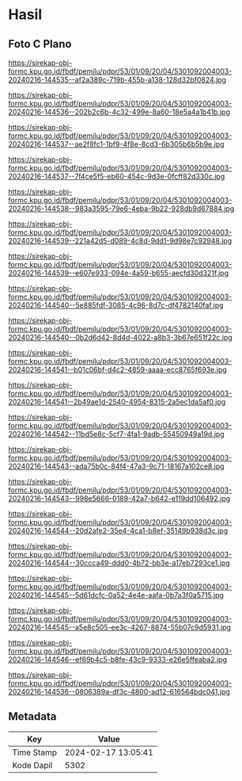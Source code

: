 # Hasil

## Foto C Plano

https://sirekap-obj-formc.kpu.go.id/fbdf/pemilu/pdpr/53/01/09/20/04/5301092004003-20240216-144535--af2a389c-719b-455b-a138-128d32bf0824.jpg

https://sirekap-obj-formc.kpu.go.id/fbdf/pemilu/pdpr/53/01/09/20/04/5301092004003-20240216-144536--202b2c6b-4c32-499e-8a60-18e5a4a1b41b.jpg

https://sirekap-obj-formc.kpu.go.id/fbdf/pemilu/pdpr/53/01/09/20/04/5301092004003-20240216-144537--ae2f8fc1-1bf9-4f8e-8cd3-6b305b6b5b9e.jpg

https://sirekap-obj-formc.kpu.go.id/fbdf/pemilu/pdpr/53/01/09/20/04/5301092004003-20240216-144537--7f4ce5f5-eb60-454c-9d3e-0fcff82d330c.jpg

https://sirekap-obj-formc.kpu.go.id/fbdf/pemilu/pdpr/53/01/09/20/04/5301092004003-20240216-144538--983a3595-79e6-4eba-9b22-928db9d67884.jpg

https://sirekap-obj-formc.kpu.go.id/fbdf/pemilu/pdpr/53/01/09/20/04/5301092004003-20240216-144539--221a42d5-d089-4c8d-9dd1-9d98e7c92948.jpg

https://sirekap-obj-formc.kpu.go.id/fbdf/pemilu/pdpr/53/01/09/20/04/5301092004003-20240216-144539--e607e933-094e-4a59-b655-aecfd30d321f.jpg

https://sirekap-obj-formc.kpu.go.id/fbdf/pemilu/pdpr/53/01/09/20/04/5301092004003-20240216-144540--5e885fdf-3085-4c96-8d7c-df4782140faf.jpg

https://sirekap-obj-formc.kpu.go.id/fbdf/pemilu/pdpr/53/01/09/20/04/5301092004003-20240216-144540--0b2d6d42-8d4d-4022-a8b3-3b67e651f22c.jpg

https://sirekap-obj-formc.kpu.go.id/fbdf/pemilu/pdpr/53/01/09/20/04/5301092004003-20240216-144541--b01c06bf-d4c2-4859-aaaa-ecc8765f693e.jpg

https://sirekap-obj-formc.kpu.go.id/fbdf/pemilu/pdpr/53/01/09/20/04/5301092004003-20240216-144541--2b49ae1d-2540-4954-8315-2a5ec1da5af0.jpg

https://sirekap-obj-formc.kpu.go.id/fbdf/pemilu/pdpr/53/01/09/20/04/5301092004003-20240216-144542--11bd5e8c-5cf7-4fa1-9adb-55450949a19d.jpg

https://sirekap-obj-formc.kpu.go.id/fbdf/pemilu/pdpr/53/01/09/20/04/5301092004003-20240216-144543--ada75b0c-84f4-47a3-9c71-18167a102ce8.jpg

https://sirekap-obj-formc.kpu.go.id/fbdf/pemilu/pdpr/53/01/09/20/04/5301092004003-20240216-144543--998e5666-0189-42a7-b642-e119dd106492.jpg

https://sirekap-obj-formc.kpu.go.id/fbdf/pemilu/pdpr/53/01/09/20/04/5301092004003-20240216-144544--20d2afe2-35e4-4ca1-b8ef-35149b938d3c.jpg

https://sirekap-obj-formc.kpu.go.id/fbdf/pemilu/pdpr/53/01/09/20/04/5301092004003-20240216-144544--30ccca49-ddd0-4b72-bb3e-a17eb7293ce1.jpg

https://sirekap-obj-formc.kpu.go.id/fbdf/pemilu/pdpr/53/01/09/20/04/5301092004003-20240216-144545--5d61dcfc-0a52-4e4e-aafa-0b7a3f0a5715.jpg

https://sirekap-obj-formc.kpu.go.id/fbdf/pemilu/pdpr/53/01/09/20/04/5301092004003-20240216-144545--a5e8c505-ee3c-4267-8874-55b07c9d5931.jpg

https://sirekap-obj-formc.kpu.go.id/fbdf/pemilu/pdpr/53/01/09/20/04/5301092004003-20240216-144546--ef69b4c5-b8fe-43c9-9333-e26e5ffeaba2.jpg

https://sirekap-obj-formc.kpu.go.id/fbdf/pemilu/pdpr/53/01/09/20/04/5301092004003-20240216-144536--0806389a-df3c-4800-ad12-616564bdc041.jpg


## Metadata

| Key        | Value               |
| ---------- | ------------------- |
| Time Stamp | 2024-02-17 13:05:41 |
| Kode Dapil | 5302                |



